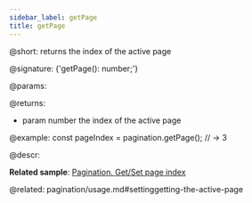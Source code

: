 ```yaml
---
sidebar_label: getPage
title: getPage
---          
```


@short: returns the index of the active page

@signature: {'getPage(): number;'}


@params:


@returns:
- param	number      the index of the active page


@example:
const pageIndex = pagination.getPage();
// -> 3



@descr:

**Related sample**: [Pagination. Get/Set page index](https://snippet.dhtmlx.com/qepjgf7h)

@related: pagination/usage.md#settinggetting-the-active-page

